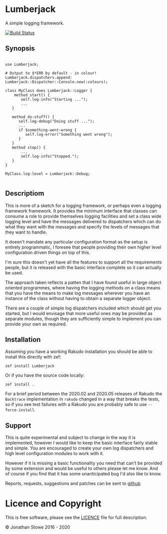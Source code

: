 # Lumberjack

A simple logging framework.

[![Build Status](https://travis-ci.org/jonathanstowe/Lumberjack.svg?branch=master)](https://travis-ci.org/jonathanstowe/Lumberjack)

## Synopsis

```perl6

use Lumberjack;

# Output to $*ERR by default - in colour!
Lumberjack.dispatchers.append: Lumberjack::Dispatcher::Console.new(:colours);

class MyClass does Lumberjack::Logger {
	method start() {
       self.log-info("Starting ...");
       ...
   }

   method do-stuff() {
      self.log-debug("Doing stuff ...");
      ...
      if $something-went-wrong {
         self.log-error("Something went wrong");
      }
   }
   method stop() {
       ...
       self.log-info("Stopped.");
   }
}

MyClass.log-level = Lumberjack::Debug;


```

## Descriptiom

This is more of a sketch for a logging framework, or perhaps even a
logging framework framework. It provides the minimum interface that
classes can consume a role to provide themselves logging facilities
and set a class wide logging level and have the messages delivered to
dispatchers which can do what they want with the messages and specify
the levels of messages that they want to handle.

It doesn't mandate any particular configuration format as the setup is
entirely programmatic, I foresee that people providing their own higher
level configuration driven things on top of this.

I'm sure this doesn't yet have all the features to support all the
requirements people, but it is released with the basic interface
complete so it can actually be used.

The approach taken reflects a patten that I have found useful in large
object oriented programmes, where having the logging methods on a class
means that you have the means to make log messages wherever you have
an instance of the class without having to obtain a separate logger
object.

There are a couple of simple log dispatchers included which should get
you started, but I would envisage that more useful ones may be provided
as separate modules, though they are sufficiently simple to implement
you can provide your own as required.

## Installation

Assuming you have a working Rakudo installation you should be able to install this directly with zef:

    zef install Lumberjack

Or if you have the source code locally:

    zef install .

For a brief period between the 2020.02 and 2020.05 releases of Rakudo the `Backtrace` implementation in `rakudo` changed in a way that breaks the tests, so if you see test failures with a Rakudo you are probably safe to use `--force-install`.

## Support

This is quite experimental and subject to change in the way it is
implemented, however I would like to keep the basic interface fairly
stable and simple.  You are encouraged to create your own log dispatchers
and high level configuration modules to work with it.

However if it is missing a basic functionality you need that can't be
provided by some extension and would be useful to others please let me
know. And of course if you find that it has some unanticipated bug I'd
also like to know.

Reports, requests, suggestions and patches can be sent to [github](https://github.com/jonathanstowe/Lumberjack/issues)

# Licence and Copyright

This is free software, please see the [LICENCE](LICENCE) file for full description.

© Jonathan Stowe 2016 - 2020

